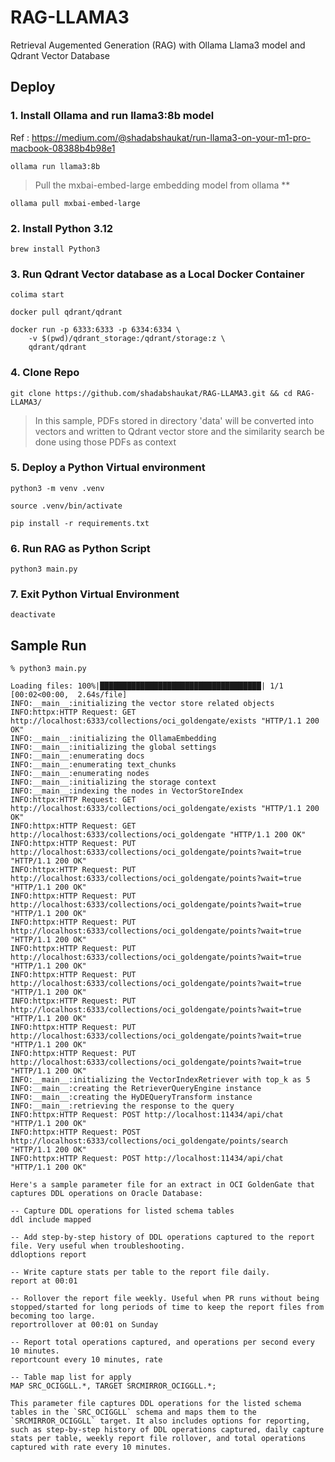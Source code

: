 # RAG-LLAMA3
Retrieval Augemented Generation (RAG) with Ollama Llama3 model and Qdrant Vector Database


## Deploy
### 1. Install Ollama and run llama3:8b model

Ref : https://medium.com/@shadabshaukat/run-llama3-on-your-m1-pro-macbook-08388b4b98e1

```
ollama run llama3:8b
```

> Pull the mxbai-embed-large embedding model from ollama **


```
ollama pull mxbai-embed-large
```


### 2. Install Python 3.12 

```
brew install Python3
```

### 3. Run Qdrant Vector database as a Local Docker Container

```
colima start

docker pull qdrant/qdrant

docker run -p 6333:6333 -p 6334:6334 \
    -v $(pwd)/qdrant_storage:/qdrant/storage:z \
    qdrant/qdrant
```
    
### 4. Clone Repo

```
git clone https://github.com/shadabshaukat/RAG-LLAMA3.git && cd RAG-LLAMA3/
```

> In this sample, PDFs stored in directory 'data' will be converted into vectors and written to Qdrant vector store and the similarity search be done using those PDFs as context

### 5. Deploy a Python Virtual environment

```
python3 -m venv .venv

source .venv/bin/activate

pip install -r requirements.txt
```

### 6. Run RAG as Python Script

```
python3 main.py
```

### 7. Exit Python Virtual Environment

```
deactivate
```

## Sample Run

```
% python3 main.py

Loading files: 100%|████████████████████████████████████| 1/1 [00:02<00:00,  2.64s/file]
INFO:__main__:initializing the vector store related objects
INFO:httpx:HTTP Request: GET http://localhost:6333/collections/oci_goldengate/exists "HTTP/1.1 200 OK"
INFO:__main__:initializing the OllamaEmbedding
INFO:__main__:initializing the global settings
INFO:__main__:enumerating docs
INFO:__main__:enumerating text_chunks
INFO:__main__:enumerating nodes
INFO:__main__:initializing the storage context
INFO:__main__:indexing the nodes in VectorStoreIndex
INFO:httpx:HTTP Request: GET http://localhost:6333/collections/oci_goldengate/exists "HTTP/1.1 200 OK"
INFO:httpx:HTTP Request: GET http://localhost:6333/collections/oci_goldengate "HTTP/1.1 200 OK"
INFO:httpx:HTTP Request: PUT http://localhost:6333/collections/oci_goldengate/points?wait=true "HTTP/1.1 200 OK"
INFO:httpx:HTTP Request: PUT http://localhost:6333/collections/oci_goldengate/points?wait=true "HTTP/1.1 200 OK"
INFO:httpx:HTTP Request: PUT http://localhost:6333/collections/oci_goldengate/points?wait=true "HTTP/1.1 200 OK"
INFO:httpx:HTTP Request: PUT http://localhost:6333/collections/oci_goldengate/points?wait=true "HTTP/1.1 200 OK"
INFO:httpx:HTTP Request: PUT http://localhost:6333/collections/oci_goldengate/points?wait=true "HTTP/1.1 200 OK"
INFO:httpx:HTTP Request: PUT http://localhost:6333/collections/oci_goldengate/points?wait=true "HTTP/1.1 200 OK"
INFO:httpx:HTTP Request: PUT http://localhost:6333/collections/oci_goldengate/points?wait=true "HTTP/1.1 200 OK"
INFO:httpx:HTTP Request: PUT http://localhost:6333/collections/oci_goldengate/points?wait=true "HTTP/1.1 200 OK"
INFO:httpx:HTTP Request: PUT http://localhost:6333/collections/oci_goldengate/points?wait=true "HTTP/1.1 200 OK"
INFO:__main__:initializing the VectorIndexRetriever with top_k as 5
INFO:__main__:creating the RetrieverQueryEngine instance
INFO:__main__:creating the HyDEQueryTransform instance
INFO:__main__:retrieving the response to the query
INFO:httpx:HTTP Request: POST http://localhost:11434/api/chat "HTTP/1.1 200 OK"
INFO:httpx:HTTP Request: POST http://localhost:6333/collections/oci_goldengate/points/search "HTTP/1.1 200 OK"
INFO:httpx:HTTP Request: POST http://localhost:11434/api/chat "HTTP/1.1 200 OK"

Here's a sample parameter file for an extract in OCI GoldenGate that captures DDL operations on Oracle Database:

-- Capture DDL operations for listed schema tables
ddl include mapped

-- Add step-by-step history of DDL operations captured to the report file. Very useful when troubleshooting.
ddloptions report

-- Write capture stats per table to the report file daily.
report at 00:01

-- Rollover the report file weekly. Useful when PR runs without being stopped/started for long periods of time to keep the report files from becoming too large.
reportrollover at 00:01 on Sunday

-- Report total operations captured, and operations per second every 10 minutes.
reportcount every 10 minutes, rate

-- Table map list for apply
MAP SRC_OCIGGLL.*, TARGET SRCMIRROR_OCIGGLL.*;

This parameter file captures DDL operations for the listed schema tables in the `SRC_OCIGGLL` schema and maps them to the `SRCMIRROR_OCIGGLL` target. It also includes options for reporting, such as step-by-step history of DDL operations captured, daily capture stats per table, weekly report file rollover, and total operations captured with rate every 10 minutes.
```
